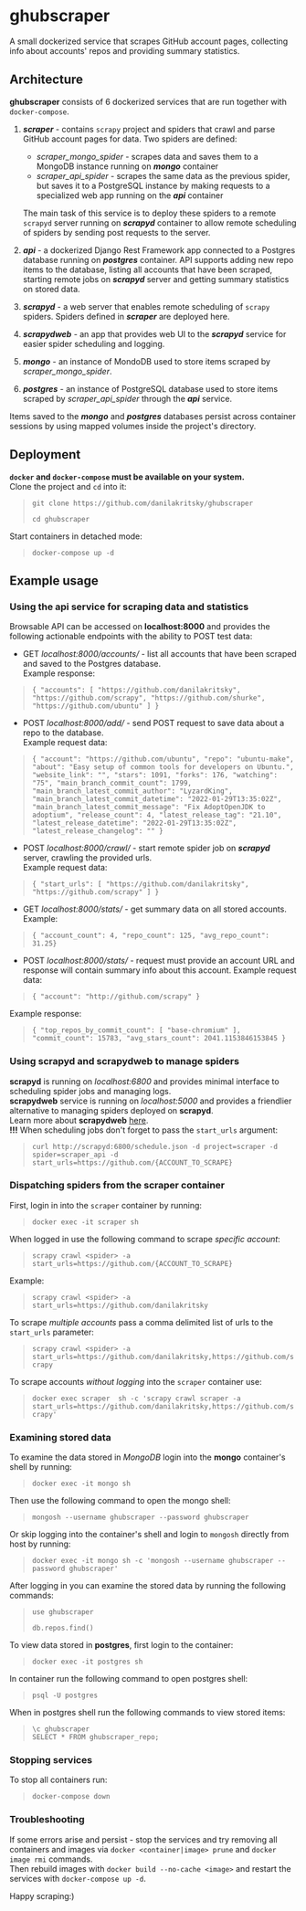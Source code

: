 ghubscraper
============

A small dockerized service that scrapes GitHub account pages, collecting info about accounts' repos and providing summary statistics.


## Architecture
**ghubscraper** consists of 6 dockerized services that are run together with `docker-compose`.
1. ***scraper*** - contains `scrapy` project and spiders that crawl and parse GitHub account pages for data. Two spiders are defined:
    - *scraper_mongo_spider* - scrapes data and saves them to a MongoDB instance running on ***mongo*** container
    - *scraper_api_spider* - scrapes the same data as the previous spider, but saves it to a PostgreSQL instance by making requests to a specialized web app running on the ***api*** container

    The main task of this service is to deploy these spiders to a remote `scrapyd` server running on ***scrapyd*** container to allow remote scheduling of spiders by sending post requests to the server.

2. ***api*** - a dockerized Django Rest Framework app connected to a Postgres database running on ***postgres*** container. API supports adding new repo items to the database, listing all accounts that have been scraped, starting remote jobs on ***scrapyd*** server and getting summary statistics on stored data.

3. ***scrapyd*** - a web server that enables remote scheduling of `scrapy` spiders. Spiders defined in ***scraper*** are deployed here.

4. ***scrapydweb*** - an app that provides web UI to the ***scrapyd*** service for easier spider scheduling and logging.

5. ***mongo*** - an instance of MondoDB used to store items scraped by *scraper_mongo_spider*.

6. ***postgres*** - an instance of PostgreSQL database used to store items scraped by *scraper_api_spider* through the ***api*** service.

Items saved to the ***mongo*** and ***postgres*** databases persist across container sessions by using mapped volumes inside the project's directory.



## Deployment
**`docker` and `docker-compose` must be available on your system.**  
Clone the project and `cd` into it:
> `git clone https://github.com/danilakritsky/ghubscraper`
>
> `cd ghubscraper`
>
Start containers in detached mode:
> `docker-compose up -d`

## Example usage

### Using the **api** service for scraping data and statistics
Browsable API can be accessed on **localhost:8000** and provides the following actionable endpoints with the ability to POST test data:
- GET *localhost:8000/accounts/* - list all accounts that have been scraped and saved to the Postgres database.  
Example response:  
>`{
    "accounts": [
        "https://github.com/danilakritsky",
        "https://github.com/scrapy",
        "https://github.com/shurke",
        "https://github.com/ubuntu"
    ]
}`
>

- POST *localhost:8000/add/* - send POST request to save data about a repo to the database.  
Example request data:
> `{
    "account": "https://github.com/ubuntu",
    "repo": "ubuntu-make",
    "about": "Easy setup of common tools for developers on Ubuntu.",
    "website_link": "",
    "stars": 1091,
    "forks": 176,
    "watching": "75",
    "main_branch_commit_count": 1799,
    "main_branch_latest_commit_author": "LyzardKing",
    "main_branch_latest_commit_datetime": "2022-01-29T13:35:02Z",
    "main_branch_latest_commit_message": "Fix AdoptOpenJDK to adoptium",
    "release_count": 4,
    "latest_release_tag": "21.10",
    "latest_release_datetime": "2022-01-29T13:35:02Z",
    "latest_release_changelog": ""
}
`
>
- POST *localhost:8000/crawl/* - start remote spider job on ***scrapyd*** server, crawling the provided urls.  
Example request data:
>`{
    "start_urls": [
        "https://github.com/danilakritsky",
        "https://github.com/scrapy"
    ]
}`
>
- GET *localhost:8000/stats/* - get summary data on all stored accounts. Example:
> `{
"account_count": 4, "repo_count": 125, "avg_repo_count": 31.25}`

- POST *localhost:8000/stats/* - request must provide an account URL and response will contain summary info about this account. Example request data:
>`{
"account": "http://github.com/scrapy"
}`
>
Example response:  
> `{
"top_repos_by_commit_count": [
    "base-chromium"
],
"commit_count": 15783,
"avg_stars_count": 2041.1153846153845
}`
        
### Using **scrapyd** and **scrapydweb** to manage spiders
**scrapyd** is running on *localhost:6800* and provides minimal interface to scheduling spider jobs and managing logs.  
**scrapydweb** service is running on *localhost:5000* and provides a friendlier alternative to managing spiders deployed on  **scrapyd**.  
Learn more about **scrapydweb** [here](https://github.com/my8100/scrapydweb).  
**!!!** When scheduling jobs don't forget to pass the `start_urls` argument:  
> `curl http://scrapyd:6800/schedule.json -d project=scraper -d spider=scraper_api
-d start_urls=https://github.com/{ACCOUNT_TO_SCRAPE}`

### Dispatching spiders from the **scraper** container 
First, login in into the `scraper` container by running:
> `docker exec -it scraper sh`  
>
When logged in use the following command to scrape *specific account*:
> `scrapy crawl <spider> -a start_urls=https://github.com/{ACCOUNT_TO_SCRAPE}`
>
Example:
> `scrapy crawl <spider> -a start_urls=https://github.com/danilakritsky`
>
To scrape *multiple accounts* pass a comma delimited list of urls to the `start_urls` parameter:
> `scrapy crawl <spider> -a start_urls=https://github.com/danilakritsky,https://github.com/scrapy`
>

To scrape accounts *without logging* into the `scraper` container use:
>`docker exec scraper  sh -c 'scrapy crawl scraper -a start_urls=https://github.com/danilakritsky,https://github.com/scrapy'`
>

### Examining stored data
To examine the data stored in *MongoDB* login into the **mongo** container's shell by running:
> `docker exec -it mongo sh`  
>
Then use the following command to open the mongo shell:
> `mongosh --username ghubscraper --password ghubscraper`
>
Or skip logging into the container's shell and login to `mongosh` directly from host by running:
> `docker exec -it mongo sh -c 'mongosh --username ghubscraper --password ghubscraper'`
>
After logging in you can examine the stored data by running the following commands:
> `use ghubscraper` 
>
>`db.repos.find()`
>
To view data stored in **postgres**, first login to the container:  
> `docker exec -it postgres sh`  
>
In container run the following command to open postgres shell:
> `psql -U postgres`
>
When in postgres shell run the following commands to view stored items:
> `\c ghubscraper`  
>  `SELECT * FROM ghubscraper_repo;`

### Stopping services
To stop all containers run:
> `docker-compose down`
>

### Troubleshooting
If some errors arise and persist - stop the services and try removing all containers and images via `docker <container|image> prune` and `docker image rmi` commands.  
Then rebuild images with `docker build --no-cache <image>` and restart the services with `docker-compose up -d`.  

Happy scraping:)